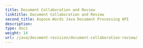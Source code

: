 ```yaml
---
title: Document Collaboration and Review
linktitle: Document Collaboration and Review
second_title: Aspose.Words Java Document Processing API
description: 
type: docs
weight: 14
url: /java/document-revision/document-collaboration-review/
---
```

